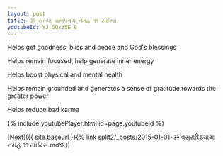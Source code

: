 ```yaml
---
layout: post
title: ૐ સંખ્યા સમાપનય નમહ ૧૧ ટાઈમ્સ
youtubeId: YJ_5Qxz5E_8
---
```

 
 
Helps get goodness, bliss and peace and God's blessings
 
Helps remain focused, help generate inner energy 
 
Helps boost physical and mental health 
 
Helps remain grounded and generates a sense of gratitude towards the greater power 
 
Helps reduce bad karma
 
 
 
 


{% include youtubePlayer.html id=page.youtubeId %}
 
[Next]({{ site.baseurl }}{% link  split2/_posts/2015-01-01-ૐ વસુરાદિઠ્યાયા નમહ ૧૧ ટાઈમ્સ.md%})
 
